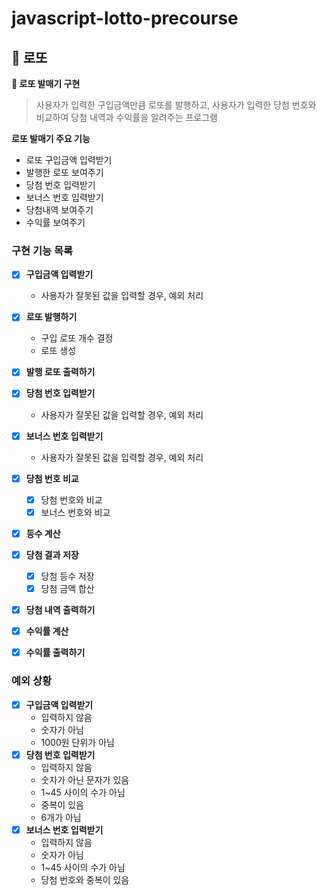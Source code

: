 # javascript-lotto-precourse

## 🎱 로또

**📌 로또 발매기 구현**

> 사용자가 입력한 구입금액만큼 로또를 발행하고, 사용자가 입력한 당첨 번호와 비교하여 당첨 내역과 수익률을 알려주는 프로그램

**로또 발매기 주요 기능**

- 로또 구입금액 입력받기
- 발행한 로또 보여주기
- 당첨 번호 입력받기
- 보너스 번호 입력받기
- 당첨내역 보여주기
- 수익률 보여주기

### 구현 기능 목록

- [x] **구입금액 입력받기**

  - 사용자가 잘못된 값을 입력할 경우, 예외 처리

- [x] **로또 발행하기**

  - 구입 로또 개수 결정
  - 로또 생성

- [x] **발행 로또 출력하기**

- [x] **당첨 번호 입력받기**

  - 사용자가 잘못된 값을 입력할 경우, 예외 처리

- [x] **보너스 번호 입력받기**

  - 사용자가 잘못된 값을 입력할 경우, 예외 처리

- [x] **당첨 번호 비교**

  - [x] 당첨 번호와 비교
  - [x] 보너스 번호와 비교

- [x] **등수 계산**

- [x] **당첨 결과 저장**

  - [x] 당첨 등수 저장
  - [x] 당첨 금액 합산

- [x] **당첨 내역 출력하기**

- [x] **수익률 계산**

- [x] **수익률 출력하기**

### 예외 상황

- [x] **구입금액 입력받기**
  - 입력하지 않음
  - 숫자가 아님
  - 1000원 단위가 아님
- [x] **당첨 번호 입력받기**
  - 입력하지 않음
  - 숫자가 아닌 문자가 있음
  - 1~45 사이의 수가 아님
  - 중복이 있음
  - 6개가 아님
- [x] **보너스 번호 입력받기**
  - 입력하지 않음
  - 숫자가 아님
  - 1~45 사이의 수가 아님
  - 당첨 번호와 중복이 있음
